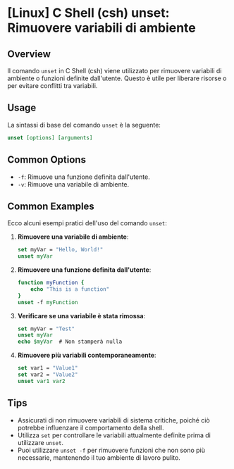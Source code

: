# [Linux] C Shell (csh) unset: Rimuovere variabili di ambiente

## Overview
Il comando `unset` in C Shell (csh) viene utilizzato per rimuovere variabili di ambiente o funzioni definite dall'utente. Questo è utile per liberare risorse o per evitare conflitti tra variabili.

## Usage
La sintassi di base del comando `unset` è la seguente:

```csh
unset [options] [arguments]
```

## Common Options
- `-f`: Rimuove una funzione definita dall'utente.
- `-v`: Rimuove una variabile di ambiente.

## Common Examples
Ecco alcuni esempi pratici dell'uso del comando `unset`:

1. **Rimuovere una variabile di ambiente**:
   ```csh
   set myVar = "Hello, World!"
   unset myVar
   ```

2. **Rimuovere una funzione definita dall'utente**:
   ```csh
   function myFunction {
       echo "This is a function"
   }
   unset -f myFunction
   ```

3. **Verificare se una variabile è stata rimossa**:
   ```csh
   set myVar = "Test"
   unset myVar
   echo $myVar  # Non stamperà nulla
   ```

4. **Rimuovere più variabili contemporaneamente**:
   ```csh
   set var1 = "Value1"
   set var2 = "Value2"
   unset var1 var2
   ```

## Tips
- Assicurati di non rimuovere variabili di sistema critiche, poiché ciò potrebbe influenzare il comportamento della shell.
- Utilizza `set` per controllare le variabili attualmente definite prima di utilizzare `unset`.
- Puoi utilizzare `unset -f` per rimuovere funzioni che non sono più necessarie, mantenendo il tuo ambiente di lavoro pulito.